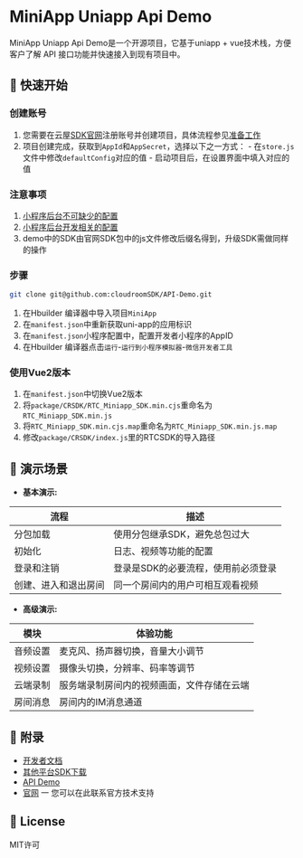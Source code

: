 # MiniApp Uniapp Api Demo

MiniApp Uniapp Api Demo是一个开源项目，它基于uniapp + vue技术栈，方便客户了解 API 接口功能并快速接入到现有项目中。

## 🚀 快速开始

### 创建账号
  1. 您需要在云屋[SDK官网](https://sdk.cloudroom.com/)注册账号并创建项目，具体流程参见[准备工作](https://docs.cloudroom.com/sdk/document/fastIntegration/beforeDevelop?platform=miniprogram)
  1. 项目创建完成，获取到`AppId`和`AppSecret`，选择以下之一方式：
    - 在`store.js`文件中修改`defaultConfig`对应的值
    - 启动项目后，在设置界面中填入对应的值

### 注意事项
1. [小程序后台不可缺少的配置](https://docs.cloudroom.com/sdk/document/fastIntegration/beforeDevelop?platform=miniprogram#doc_6)
2. [小程序后台开发相关的配置](https://docs.cloudroom.com/sdk/document/fastIntegration/wxconfig?platform=miniprogram)
3. demo中的SDK由官网SDK包中的js文件修改后缀名得到，升级SDK需做同样的操作

### 步骤

```bash
git clone git@github.com:cloudroomSDK/API-Demo.git
```
1. 在Hbuilder 编译器中导入项目`MiniApp`
2. 在`manifest.json`中重新获取uni-app的应用标识
3. 在`manifest.json`小程序配置中，配置开发者小程序的AppID
4. 在Hbuilder 编译器点击`运行`-`运行到小程序模拟器`-`微信开发者工具`

### 使用Vue2版本
1. 在`manifest.json`中切换Vue2版本
2. 将`package/CRSDK/RTC_Miniapp_SDK.min.cjs`重命名为`RTC_Miniapp_SDK.min.js`
3. 将`RTC_Miniapp_SDK.min.cjs.map`重命名为`RTC_Miniapp_SDK.min.js.map`
4. 修改`package/CRSDK/index.js`里的RTCSDK的导入路径

## 📖 演示场景

- **基本演示:**

| 流程 | 描述  | 
|----- | -------- | 
| 分包加载 | 使用分包继承SDK，避免总包过大 |
| 初始化 | 日志、视频等功能的配置  |
| 登录和注销 | 登录是SDK的必要流程，使用前必须登录  |
| 创建、进入和退出房间 | 同一个房间内的用户可相互观看视频  |

- **高级演示:**

| 模块 | 体验功能  | 
|----- | -------- | 
| 音频设置 | 麦克风、扬声器切换，音量大小调节 |
| 视频设置 | 摄像头切换，分辨率、码率等调节  |
| 云端录制 | 服务端录制房间内的视频画面，文件存储在云端   |
| 房间消息 | 房间内的IM消息通道  |

## 🔖 附录

- [开发者文档](https://docs.cloudroom.com/sdk/document/intro/ProductSummary?platform=miniprogram)
- [其他平台SDK下载](https://sdk.cloudroom.com/pages/download#sdk)
- [API Demo](https://github.com/cloudroomSDK/API-Demo)
- [官网](https://sdk.cloudroom.com) 一 您可以在此联系官方技术支持

## 📄 License

MIT许可